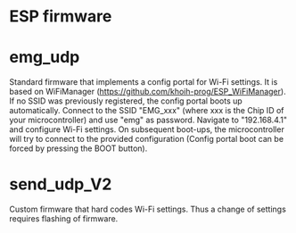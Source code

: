 # ESP firmware
# emg_udp
Standard firmware that implements a config portal for Wi-Fi settings. It is based on WiFiManager (https://github.com/khoih-prog/ESP_WiFiManager).
If no SSID was previously registered, the config portal boots up automatically. Connect to the SSID "EMG_xxx" (where xxx is the Chip ID of your microcontroller) and use "emg" as password.
Navigate to "192.168.4.1" and configure Wi-Fi settings. On subsequent boot-ups, the microcontroller will try to connect to the provided configuration (Config portal boot can be forced by pressing the BOOT button).

# send_udp_V2
Custom firmware that hard codes Wi-Fi settings. Thus a change of settings requires flashing of firmware.
